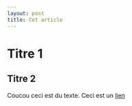 ```yaml
---
layout: post
title: Cet article
---
```



Titre 1
===

## Titre 2

Coucou ceci est du texte. Ceci est un [lien](http://lophi.ramdam.space)
